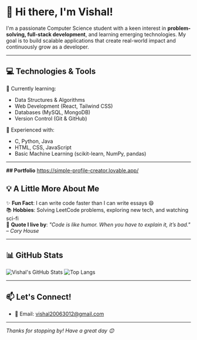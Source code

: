 # 👋 Hi there, I'm Vishal!

I'm a passionate Computer Science student with a keen interest in **problem-solving, full-stack development**, and learning emerging technologies. My goal is to build scalable applications that create real-world impact and continuously grow as a developer.

---

## 💻 Technologies & Tools

🌱 Currently learning:
- Data Structures & Algorithms
- Web Development (React, Tailwind CSS)
- Databases (MySQL, MongoDB)
- Version Control (Git & GitHub)

🧠 Experienced with:
- C, Python, Java
- HTML, CSS, JavaScript
- Basic Machine Learning (scikit-learn, NumPy, pandas)

---

**## Portfolio**
https://simple-profile-creator.lovable.app/

## 💡 A Little More About Me

✨ **Fun Fact**: I can write code faster than I can write essays 😄  
📚 **Hobbies**: Solving LeetCode problems, exploring new tech, and watching sci-fi  
💬 **Quote I live by**: *"Code is like humor. When you have to explain it, it’s bad." – Cory House*

---

## 📊 GitHub Stats

![Vishal's GitHub Stats](https://github-readme-stats.vercel.app/api?username=Vishal8376&show_icons=true&theme=radical)
![Top Langs](https://github-readme-stats.vercel.app/api/top-langs/?username=Vishal8376&layout=compact&theme=radical)

---

## 📫 Let's Connect!

- 📧 Email: vishal20063012@gmail.com

---

_Thanks for stopping by! Have a great day 😊_
